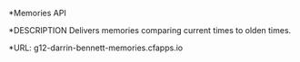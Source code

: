 *Memories API

*DESCRIPTION
Delivers memories comparing current times to olden times.


*URL:   g12-darrin-bennett-memories.cfapps.io